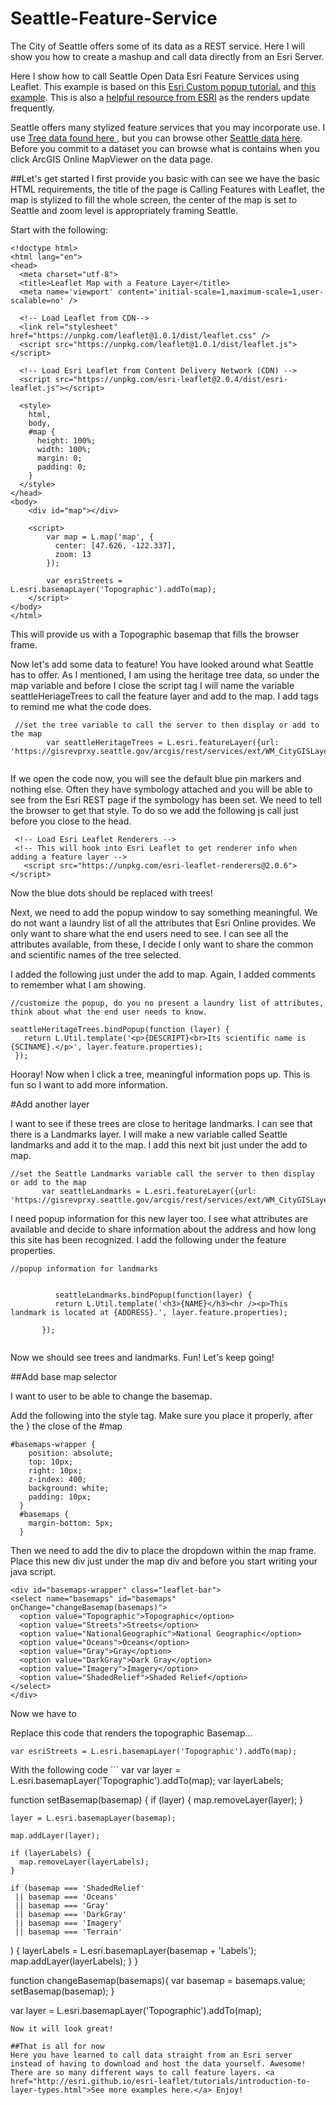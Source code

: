 # Seattle-Feature-Service
The City of Seattle offers some of its data as a REST service. Here I will show you how to create a mashup and call data directly from an Esri Server.

Here I show how to call Seattle Open Data Esri Feature Services using Leaflet. 
This example is based on this <a href= "http://esri.github.io/esri-leaflet/tutorials/working-with-feature-layers.html">Esri Custom popup tutorial.</a> and <a href="https://esri.github.io/esri-leaflet/examples/feature-layer-popups.html">this example</a>. This is also a <a href= "https://github.com/Esri/esri-leaflet-renderers">helpful resource from ESRI</a> as the renders update frequently. 

Seattle offers many stylized feature services that you may incorporate use. I use <a href= "https://gisrevprxy.seattle.gov/arcgis/rest/services/ext/WM_CityGISLayers/MapServer/33">Tree data found here </a>, but you can browse other <a href= "https://gisrevprxy.seattle.gov/arcgis/rest/services/ext/WM_CityGISLayers/MapServer">Seattle data here</a>. Before you commit to a dataset you can browse what is contains when you click ArcGIS Online MapViewer on the data page. 

##Let's get started
I first provide you basic with can see we have the basic HTML requirements, the title of the page is Calling Features with Leaflet, the map is stylized to fill the whole screen, the center of the map is set to Seattle and zoom level is appropriately framing Seattle.

Start with the following: 

```
<!doctype html>
<html lang="en">
<head>  
  <meta charset="utf-8">
  <title>Leaflet Map with a Feature Layer</title>  
  <meta name='viewport' content='initial-scale=1,maximum-scale=1,user-scalable=no' />

  <!-- Load Leaflet from CDN-->
  <link rel="stylesheet" href="https://unpkg.com/leaflet@1.0.1/dist/leaflet.css" />
  <script src="https://unpkg.com/leaflet@1.0.1/dist/leaflet.js"></script>

  <!-- Load Esri Leaflet from Content Delivery Network (CDN) -->
  <script src="https://unpkg.com/esri-leaflet@2.0.4/dist/esri-leaflet.js"></script>

  <style>
    html,
    body,
    #map {
      height: 100%;
      width: 100%;
      margin: 0;
      padding: 0;
    }
  </style>
</head>
<body>    
    <div id="map"></div>

    <script>
        var map = L.map('map', {
          center: [47.626, -122.337],
          zoom: 13
        });

        var esriStreets = L.esri.basemapLayer('Topographic').addTo(map);    
    </script>    
</body>
</html>
```

This will provide us with a Topographic basemap that fills the browser frame.

Now let's add some data to feature! You have looked around what Seattle has to offer. As I mentioned, I am using the heritage tree data, so under the map variable and before I close the script tag I will name the variable seattleHeriageTrees to call the feature layer and add to the map. I add tags to remind me what the code does. 

```
 //set the tree variable to call the server to then display or add to the map
        var seattleHeritageTrees = L.esri.featureLayer({url: 'https://gisrevprxy.seattle.gov/arcgis/rest/services/ext/WM_CityGISLayers/MapServer/33'}).addTo(map);
        
 ```

If we open the code now, you will see the default blue pin markers and nothing else. Often they have symbology attached and you will be able to see from the Esri REST page if the symbology has been set. We need to tell the browser to get that style. To do so we add the following js call just before you close to the head. 

 ```
  <!-- Load Esri Leaflet Renderers -->
  <!-- This will hook into Esri Leaflet to get renderer info when adding a feature layer -->
    <script src="https://unpkg.com/esri-leaflet-renderers@2.0.6"></script>
 ```
Now the blue dots should be replaced with trees! 
 
Next, we need to add the popup window to say something meaningful. We do not want a laundry list of all the attributes that Esri Online provides. We only want to share what the end users need to see. I can see all the attributes available, from these, I decide I only want to share the common and scientific names of the tree selected.

I added the following just under the add to map. Again, I added comments to remember what I am showing.
 ```
 //customize the popup, do you no present a laundry list of attributes, think about what the end user needs to know.
        
 seattleHeritageTrees.bindPopup(function (layer) {
    return L.Util.template('<p>{DESCRIPT}<br>Its scientific name is {SCINAME}.</p>', layer.feature.properties);
  });
 ```
Hooray! Now when I click a tree, meaningful information pops up. This is fun so I want to add more information. 

#Add another layer 

I want to see if these trees are close to heritage landmarks. I can see that there is a Landmarks layer. I will make a new variable called Seattle landmarks and add it to the map. I add this next bit just under the add to map. 

 ```
 //set the Seattle Landmarks variable call the server to then display or add to the map
        var seattleLandmarks = L.esri.featureLayer({url: 'https://gisrevprxy.seattle.gov/arcgis/rest/services/ext/WM_CityGISLayers/MapServer/55'}).addTo(map);
 ```
 
 I need popup information for this new layer too. I see what attributes are available and decide to share information about the address and how long this site has been recognized. I add the following under the feature properties.
 
  ```
  //popup information for landmarks
 

            seattleLandmarks.bindPopup(function(layer) {
            return L.Util.template('<h3>{NAME}</h3><hr /><p>This landmark is located at {ADDRESS}.', layer.feature.properties);
                
         });       
          
  ```


Now we should see trees and landmarks. Fun! Let's keep going!
          
##Add base map selector

I want to user to be able to change the basemap. 

Add the following into the style tag. Make sure you place it properly, after the } the close of the #map

```
#basemaps-wrapper {
    position: absolute;
    top: 10px;
    right: 10px;
    z-index: 400;
    background: white;
    padding: 10px;
  }
  #basemaps {
    margin-bottom: 5px;
  }
 ```
 
 Then we need to add the div to place the dropdown within the map frame. Place this new div just under the map div and before you start writing your java script. 
 
  ```
 <div id="basemaps-wrapper" class="leaflet-bar">
  <select name="basemaps" id="basemaps" onChange="changeBasemap(basemaps)">
    <option value="Topographic">Topographic</option>
    <option value="Streets">Streets</option>
    <option value="NationalGeographic">National Geographic</option>
    <option value="Oceans">Oceans</option>
    <option value="Gray">Gray</option>
    <option value="DarkGray">Dark Gray</option>
    <option value="Imagery">Imagery</option>
    <option value="ShadedRelief">Shaded Relief</option>
  </select>
</div>
 ```
 
 Now we have to 
 
 Replace this code that renders the topographic Basemap...
   ```
   var esriStreets = L.esri.basemapLayer('Topographic').addTo(map); 
   
   ```
   With the following code
    ```
   var var layer = L.esri.basemapLayer('Topographic').addTo(map);
  var layerLabels;

  function setBasemap(basemap) {
    if (layer) {
      map.removeLayer(layer);
    }

    layer = L.esri.basemapLayer(basemap);

    map.addLayer(layer);

    if (layerLabels) {
      map.removeLayer(layerLabels);
    }

    if (basemap === 'ShadedRelief'
     || basemap === 'Oceans'
     || basemap === 'Gray'
     || basemap === 'DarkGray'
     || basemap === 'Imagery'
     || basemap === 'Terrain'
   ) {
      layerLabels = L.esri.basemapLayer(basemap + 'Labels');
      map.addLayer(layerLabels);
    }
  }

  function changeBasemap(basemaps){
    var basemap = basemaps.value;
    setBasemap(basemap);
  }

var layer = L.esri.basemapLayer('Topographic').addTo(map);
 
   ```
Now it will look great! 

##That is all for now
Here you have learned to call data straight from an Esri server instead of having to download and host the data yourself. Awesome! There are so many different ways to call feature layers. <a href="http://esri.github.io/esri-leaflet/tutorials/introduction-to-layer-types.html">See more examples here.</a> Enjoy!
